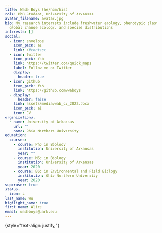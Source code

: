 ```yaml
---
title: Wade Boys (he/him/his)
role: PhD Student, University of Arkansas
avatar_filename: avatar.jpg
bio: My research interests include freshwater ecology, phenotypic plasticity,
  global change ecology, and species distributions
interests: []
social:
  - icon: envelope
    icon_pack: ai
    link: /#contact
  - icon: twitter
    icon_pack: fab
    link: https://twitter.com/quick_maps
    label: Follow me on Twitter
    display:
      header: true
  - icon: github
    icon_pack: fab
    link: https://github.com/waboys
  - display:
      header: false
    link: assets/media/wab_cv_2022.docx
    icon_pack: ai
    icon: CV
organizations:
  - name: University of Arkansas
    url: ""
  - name: Ohio Northern University
education:
  courses:
    - course: PhD in Biology
      institution: University of Arkansas
      year: ""
    - course: MSc in Biology
      institution: University of Arkansas
      year: 2020
    - course: BSc in Environmental and Field Biology
      institution: Ohio Northern University
      year: 2020
superuser: true
status:
  icon: ☕️
last_name: Wu
highlight_name: true
first_name: Alice
email: wadeboys@uark.edu
---
```


{style="text-align: justify;"}